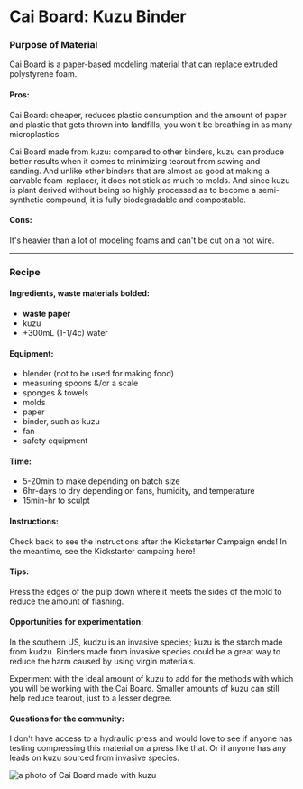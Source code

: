# Cai Board: Kuzu Binder

### Purpose of Material
Cai Board is a paper-based modeling material that can replace extruded polystyrene foam.

#### Pros:
Cai Board: cheaper, reduces plastic consumption and the amount of paper and plastic that gets thrown into landfills, you won't be breathing in as many microplastics

Cai Board made from kuzu: compared to other binders, kuzu can produce better results when it comes to minimizing tearout from sawing and sanding. And unlike other binders that are almost as good at making a carvable foam-replacer, it does not stick as much to molds. And since kuzu is plant derived without being so highly processed as to become a semi-synthetic compound, it is fully biodegradable and compostable.

#### Cons: 
It's heavier than a lot of modeling foams and can't be cut on a hot wire.

---

### Recipe

#### Ingredients, waste materials **bolded**:
- **waste paper**
- kuzu
- +300mL (1-1/4c) water

#### Equipment:
- blender (not to be used for making food)
- measuring spoons &/or a scale
- sponges & towels
- molds
- paper
- binder, such as kuzu
- fan
- safety equipment

#### Time:
- 5-20min to make depending on batch size
- 6hr-days to dry depending on fans, humidity, and temperature
- 15min-hr to sculpt

#### Instructions:
Check back to see the instructions after the Kickstarter Campaign ends! In the meantime, see the Kickstarter campaing here!

#### Tips:
Press the edges of the pulp down where it meets the sides of the mold to reduce the amount of flashing.

#### Opportunities for experimentation:
In the southern US, kudzu is an invasive species; kuzu is the starch made from kudzu. Binders made from invasive species could be a great way to reduce the harm caused by using virgin materials.

Experiment with the ideal amount of kuzu to add for the methods with which you will be working with the Cai Board. Smaller amounts of kuzu can still help reduce tearout, just to a lesser degree.

#### Questions for the community:
I don't have access to a hydraulic press and would love to see if anyone has testing compressing this material on a press like that. Or if anyone has any leads on kuzu sourced from invasive species.

![a photo of Cai Board made with kuzu](https://github.com/marilark/Cai-Board/blob/main/GettingStarted/Images/CaiBoard/kuzu%20cai%20board.jpeg)

